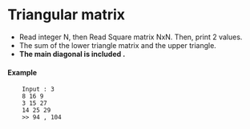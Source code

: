 # Triangular matrix

- Read integer N, then Read Square matrix NxN. Then, print 2 values. 
- The sum of the lower triangle matrix and the upper triangle.
- **The main diagonal is included .**
#### Example
```
    Input : 3
    8 16 9
    3 15 27
    14 25 29
    >> 94 , 104
```